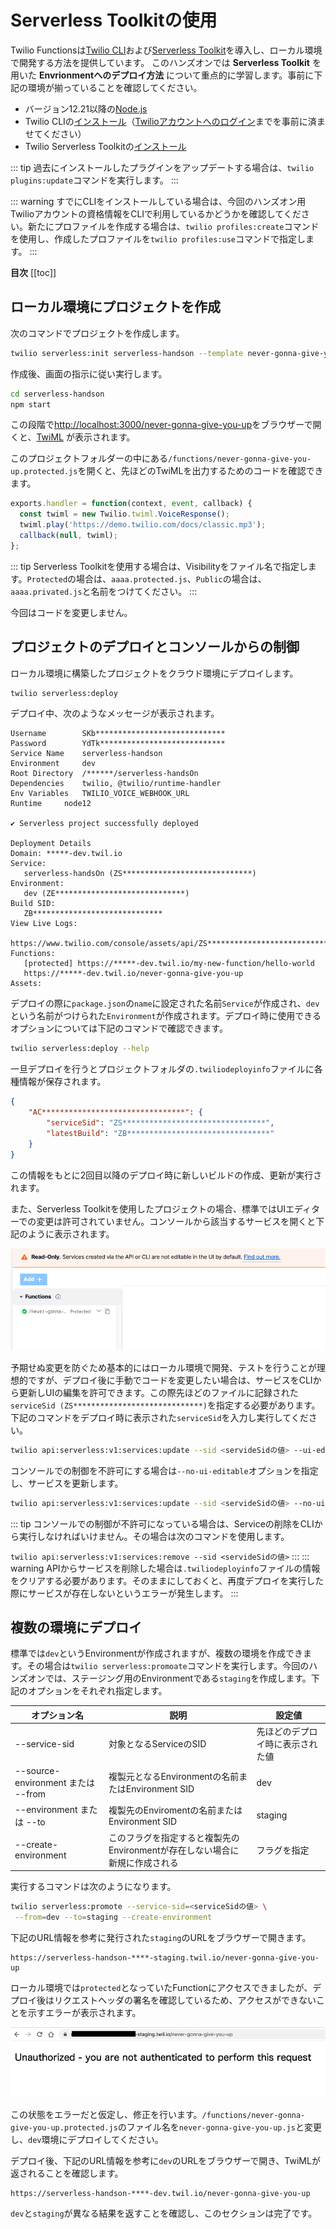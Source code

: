 # Serverless Toolkitの使用

Twilio Functionsは[Twilio CLI](https://www.twilio.com/ja/docs/twilio-cli/quickstart)および[Serverless Toolkit](https://www.twilio.com/docs/labs/serverless-toolkit/getting-started#install-the-twilio-serverless-toolkit)を導入し、ローカル環境で開発する方法を提供しています。
このハンズオンでは __Serverless Toolkit__ を用いた __Envrionmentへのデプロイ方法__ について重点的に学習します。事前に下記の環境が揃っていることを確認してください。

- バージョン12.21以降の[Node.js](https://nodejs.org/ja/)
- Twilio CLIの[インストール](https://www.twilio.com/ja/docs/twilio-cli/quickstart)（[Twilioアカウントへのログイン](https://www.twilio.com/ja/docs/twilio-cli/quickstart#twilio%E3%82%A2%E3%82%AB%E3%82%A6%E3%83%B3%E3%83%88%E3%81%B8%E3%81%AE%E3%83%AD%E3%82%AF%E3%82%99%E3%82%A4%E3%83%B3)までを事前に済ませてください）
- Twilio Serverless Toolkitの[インストール](https://www.twilio.com/docs/labs/serverless-toolkit/getting-started#install-the-twilio-serverless-toolkit)

::: tip
過去にインストールしたプラグインをアップデートする場合は、`twilio plugins:update`コマンドを実行します。
:::

::: warning
すでにCLIをインストールしている場合は、今回のハンズオン用Twilioアカウントの資格情報をCLIで利用しているかどうかを確認してください。新たにプロファイルを作成する場合は、`twilio profiles:create`コマンドを使用し、作成したプロファイルを`twilio profiles:use`コマンドで指定します。
:::

__目次__
[[toc]]

## ローカル環境にプロジェクトを作成

次のコマンドでプロジェクトを作成します。

```bash
twilio serverless:init serverless-handson --template never-gonna-give-you-up
```

作成後、画面の指示に従い実行します。

```bash
cd serverless-handson
npm start
```

この段階で[http://localhost:3000/never-gonna-give-you-up](http://localhost:3000/never-gonna-give-you-up)をブラウザーで開くと、[TwiML](https://jp.twilio.com/docs/voice/twiml/pay) が表示されます。

このプロジェクトフォルダーの中にある`/functions/never-gonna-give-you-up.protected.js`を開くと、先ほどのTwiMLを出力するためのコードを確認できます。

```js
exports.handler = function(context, event, callback) {
  const twiml = new Twilio.twiml.VoiceResponse();
  twiml.play('https://demo.twilio.com/docs/classic.mp3');
  callback(null, twiml);
};
```

::: tip
Serverless Toolkitを使用する場合は、Visibilityをファイル名で指定します。`Protected`の場合は、`aaaa.protected.js`、`Public`の場合は、`aaaa.privated.js`と名前をつけてください。
:::

今回はコードを変更しません。

## プロジェクトのデプロイとコンソールからの制御

ローカル環境に構築したプロジェクトをクラウド環境にデプロイします。

```bash
twilio serverless:deploy
```

デプロイ中、次のようなメッセージが表示されます。

```
Username        SKb*****************************
Password        YdTk****************************
Service Name    serverless-handson
Environment     dev
Root Directory  /******/serverless-handsOn
Dependencies	twilio, @twilio/runtime-handler
Env Variables	TWILIO_VOICE_WEBHOOK_URL
Runtime		node12

✔ Serverless project successfully deployed

Deployment Details
Domain: *****-dev.twil.io
Service:
   serverless-handsOn (ZS*****************************)
Environment:
   dev (ZE*****************************) 
Build SID:
   ZB*****************************
View Live Logs:
   https://www.twilio.com/console/assets/api/ZS*****************************/environment/ZE*****************************
Functions:
   [protected] https://*****-dev.twil.io/my-new-function/hello-world
   https://*****-dev.twil.io/never-gonna-give-you-up
Assets:

```

デプロイの際に`package.json`の`name`に設定された名前`Service`が作成され、`dev`という名前がつけられた`Environment`が作成されます。デプロイ時に使用できるオプションについては下記のコマンドで確認できます。

```bash
twilio serverless:deploy --help
```

一旦デプロイを行うとプロジェクトフォルダの`.twiliodeployinfo`ファイルに各種情報が保存されます。

```json
{
	"AC********************************": {
		"serviceSid": "ZS********************************",
		"latestBuild": "ZB********************************"
	}
}
```

この情報をもとに2回目以降のデプロイ時に新しいビルドの作成、更新が実行されます。



また、Serverless Toolkitを使用したプロジェクトの場合、標準ではUIエディターでの変更は許可されていません。コンソールから該当するサービスを開くと下記のように表示されます。

![function - no edit](./images/serverless-toolkit-no-editable.png)

予期せぬ変更を防ぐため基本的にはローカル環境で開発、テストを行うことが理想的ですが、デプロイ後に手動でコードを変更したい場合は、サービスをCLIから更新しUIの編集を許可できます。この際先ほどのファイルに記録された`serviceSid (ZS*****************************)`を指定する必要があります。下記のコマンドをデプロイ時に表示された`serviceSid`を入力し実行してください。

```bash
twilio api:serverless:v1:services:update --sid <servideSidの値> --ui-editable
```

コンソールでの制御を不許可にする場合は`--no-ui-editable`オプションを指定し、サービスを更新します。

```bash
twilio api:serverless:v1:services:update --sid <servideSidの値> --no-ui-editable
```

::: tip
コンソールでの制御が不許可になっている場合は、Serviceの削除をCLIから実行しなければいけません。その場合は次のコマンドを使用します。

`twilio api:serverless:v1:services:remove --sid <servideSidの値>`
:::
::: warning
APIからサービスを削除した場合は`.twiliodeployinfo`ファイルの情報をクリアする必要があります。そのままにしておくと、再度デプロイを実行した際にサービスが存在しないというエラーが発生します。
:::

## 複数の環境にデプロイ

標準では`dev`というEnvironmentが作成されますが、複数の環境を作成できます。その場合は`twilio serverless:promoate`コマンドを実行します。今回のハンズオンでは、ステージング用のEnvironmentである`staging`を作成します。下記のオプションをそれぞれ指定します。

|オプション名|説明|設定値|
|---|---|---|
| --service-sid| 対象となるServiceのSID| 先ほどのデプロイ時に表示された値|
| --source-environment または --from | 複製元となるEnvironmentの名前またはEnvironment SID| dev|
| --environment または --to | 複製先のEnviromentの名前またはEnvironment SID| staging|
| --create-environment | このフラグを指定すると複製先のEnvironmentが存在しない場合に新規に作成される | フラグを指定 |

実行するコマンドは次のようになります。

```bash
twilio serverless:promote --service-sid=<serviceSidの値> \
 --from=dev --to=staging --create-environment
```

下記のURL情報を参考に発行された`staging`のURLをブラウザーで開きます。

```
https://serverless-handson-****-staging.twil.io/never-gonna-give-you-up
```

ローカル環境では`protected`となっていたFunctionにアクセスできましたが、デプロイ後はリクエストヘッダの署名を確認しているため、アクセスができないことを示すエラーが表示されます。

![serverless - protected](./images/serveless-protected.png)

この状態をエラーだと仮定し、修正を行います。`/functions/never-gonna-give-you-up.protected.js`のファイル名を`never-gonna-give-you-up.js`と変更し、`dev`環境にデプロイしてください。

デプロイ後、下記のURL情報を参考に`dev`のURLをブラウザーで開き、TwiMLが返されることを確認します。

```
https://serverless-handson-****-dev.twil.io/never-gonna-give-you-up
```

`dev`と`staging`が異なる結果を返すことを確認し、このセクションは完了です。
